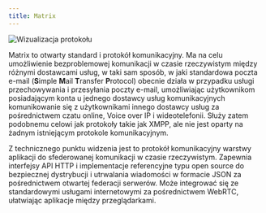 ```yaml
---
title: Matrix
---
```

![Wizualizacja protokołu](https://yuhu.ddns.net/images/service_matrix_network.png)

Matrix to otwarty standard i protokół komunikacyjny. Ma na celu umożliwienie bezproblemowej komunikacji w czasie rzeczywistym między różnymi dostawcami usług, w taki sam sposób, w jaki standardowa poczta e-mail (**S**imple **M**ail **T**ransfer **P**rotocol) obecnie działa w przypadku usługi przechowywania i przesyłania poczty e-mail, umożliwiając użytkownikom posiadającym konta u jednego dostawcy usług komunikacyjnych komunikowanie się z użytkownikami innego dostawcy usług za pośrednictwem czatu online, Voice over IP i wideotelefonii. Służy zatem podobnemu celowi jak protokoły takie jak XMPP, ale nie jest oparty na żadnym istniejącym protokole komunikacyjnym.

Z technicznego punktu widzenia jest to protokół komunikacyjny warstwy aplikacji do sfederowanej komunikacji w czasie rzeczywistym. Zapewnia interfejsy API HTTP i implementacje referencyjne typu open source do bezpiecznej dystrybucji i utrwalania wiadomości w formacie JSON za pośrednictwem otwartej federacji serwerów. Może integrować się ze standardowymi usługami internetowymi za pośrednictwem WebRTC, ułatwiając aplikacje między przeglądarkami.
<!--
# Protokoły szyfrowania używane przez Matrix

## ED25519
To system klucza publicznego oparty na krzywej eliptycznej, powszechnie używany do uwierzytelniania SSH.
Wcześniej klienci EC2 mogli używać kluczy opartych na RSA do uwierzytelniania w instancjach EC2,
gdy potrzebowali nawiązać bezpieczne połączenia w celu wdrożenia instancji w EC2 i zarządzania nimi.

## Curve25519 identity key pair
To system kryptograficzny z kluczem publicznym, który można wykorzystać do ustanowienia wspólnego sekretu.
W systemie Matrix każde urządzenie ma długowieczny klucz tożsamości Curve25519, który jest używany do nawiązywania sesji Olm z tym urządzeniem.
Klucz prywatny nigdy nie powinien opuszczać urządzenia, ale część publiczna jest podpisana kluczem linii papilarnych Ed25519 i opublikowana w sieci.

## Curve25519 one-time keys
Oprócz klucza tożsamości każde urządzenie tworzy pewną liczbę par kluczy Curve25519, które są również używane do ustanawiania sesji Olm, ale mogą być użyte tylko raz.
Po raz kolejny część prywatna pozostaje na urządzeniu. Podczas uruchamiania Alice tworzy pewną liczbę jednorazowych par kluczy i publikuje je na swoim serwerze domowym.
Jeśli Bob chce nawiązać sesję Olma z Alicją, musi odebrać jeden z kluczy jednorazowych Alicji i utworzyć nowy własny.
Te dwa klucze, wraz z kluczami tożsamości Alicji i Boba, są używane do ustanowienia sesji Olm między Alicją i Bobem.

## Megolm encryption keys 
Klucz Megolm służy do szyfrowania wiadomości grupowych (w rzeczywistości służy do uzyskiwania klucza AES-256 i klucza HMAC-SHA-256).
Jest inicjowany losowymi danymi. Za każdym razem, gdy wiadomość jest wysyłana, na kluczu Megolm wykonywane jest obliczenie skrótu,
aby uzyskać klucz dla następnej wiadomości. W związku z tym możliwe jest udostępnienie bieżącego stanu klucza Megolm użytkownikowi,
co pozwala mu odszyfrować przyszłe wiadomości, ale nie przeszłe wiadomości.

## Ed25519 Megolm signing key pair 
Kiedy nadawca tworzy sesję Megolm, tworzy również inną parę kluczy podpisujących Ed25519.
Służy do podpisywania wiadomości wysyłanych za pośrednictwem tej sesji Megolm w celu uwierzytelnienia nadawcy.
Po raz kolejny prywatna część klucza pozostaje na urządzeniu. Część publiczna jest współdzielona z innymi urządzeniami w pokoju wraz z kluczem szyfrującym
-->
